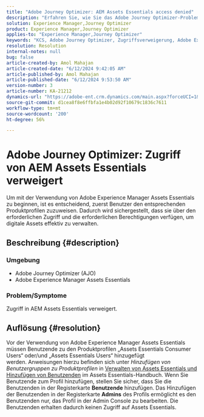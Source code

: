 ```yaml
---
title: "Adobe Journey Optimizer: AEM Assets Essentials access denied"
description: "Erfahren Sie, wie Sie das Adobe Journey Optimizer-Problem lösen können, bei dem der Zugriff in Adobe Experience Manager Assets Essentials verweigert wird."
solution: Experience Manager,Journey Optimizer
product: Experience Manager,Journey Optimizer
applies-to: "Experience Manager,Journey Optimizer"
keywords: "KCS, Adobe Journey Optimizer, Zugriffsverweigerung, Adobe Experience Manager, AEM, AJO, Assets Essentials, Fehlerbehebung"
resolution: Resolution
internal-notes: null
bug: false
article-created-by: Amol Mahajan
article-created-date: "6/12/2024 9:42:05 AM"
article-published-by: Amol Mahajan
article-published-date: "6/12/2024 9:53:50 AM"
version-number: 3
article-number: KA-21212
dynamics-url: "https://adobe-ent.crm.dynamics.com/main.aspx?forceUCI=1&pagetype=entityrecord&etn=knowledgearticle&id=586ed503-a028-ef11-840a-000d3a5a67ba"
source-git-commit: d1cea8f8e6ffbfa1e4b02d92f10679c1836c7611
workflow-type: tm+mt
source-wordcount: '200'
ht-degree: 56%

---
```


# Adobe Journey Optimizer: Zugriff von AEM Assets Essentials verweigert


Um mit der Verwendung von Adobe Experience Manager Assets Essentials zu beginnen, ist es entscheidend, zuerst Benutzer den entsprechenden Produktprofilen zuzuweisen. Dadurch wird sichergestellt, dass sie über den erforderlichen Zugriff und die erforderlichen Berechtigungen verfügen, um digitale Assets effektiv zu verwalten.

## Beschreibung {#description}


### <b>Umgebung</b>

- Adobe Journey Optimizer (AJO)
- Adobe Experience Manager Assets Essentials




### <b>Problem/Symptome</b>

Zugriff in AEM Assets Essentials verweigert.


## Auflösung {#resolution}


Vor der Verwendung von Adobe Experience Manager Assets Essentials müssen Benutzende zu den Produktprofilen „Assets Essentials Consumer Users“ oder/und „Assets Essentials Users“ hinzugefügt werden. Anweisungen hierzu befinden sich unter *Hinzufügen von Benutzergruppen zu Produktprofilen* in [Verwalten von Assets Essentials und Hinzufügen von Benutzenden](https://experienceleague.adobe.com/docs/experience-manager-assets-essentials/help/get-started-admins/deploy-administer.html?lang=de#add-users-to-product-profiles) im Assets Essentials-Handbuch. Wenn Sie Benutzende zum Profil hinzufügen, stellen Sie sicher, dass Sie die Benutzenden in der Registerkarte <b>Benutzende</b> hinzufügen. Das Hinzufügen der Benutzenden in der Registerkarte <b>Admins</b> des Profils ermöglicht es den Benutzenden nur, das Profil in der Admin Console zu bearbeiten. Die Benutzenden erhalten dadurch keinen Zugriff auf Assets Essentials.


